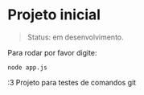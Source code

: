 <h1>Projeto inicial</h1>

> Status: em desenvolvimento.

Para rodar por favor digite:

```
node app.js
```

:3
Projeto para testes de comandos git